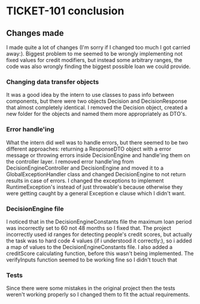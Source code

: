 # TICKET-101 conclusion
## Changes made
I made quite a lot of changes (I'm sorry if I changed too much I got carried away:).
Biggest problem to me seemed to be wrongly implementing not fixed values for credit modifiers, but
instead some arbitrary ranges, the code was also wrongly finding the biggest possible loan we could provide. 

### Changing data transfer objects
It was a good idea by the intern to use classes to pass info between 
components, but there were two objects Decision and DecisionResponse that almost completely identical.
I removed the Decision object, created a new folder for the objects and named them more appropriately as DTO's.

### Error handle'ing
What the intern did well was to handle errors, but there seemed to be two different approaches:
returning a ResponseDTO object with a error message or throwing errors inside DecisionEngine and handle'ing
them on the controller layer.
I removed error handle'ing from DecisionEngineController and DecisionEngine and moved 
it to a GlobalExceptionHandler class and changed DecisionEngine
to not return results in case of errors.
I changed the exceptions to implement RuntimeException's instead of just throwable's because
otherwise they were getting caught by a general Exception e clause which I didn't want.

### DecisionEngine file
I noticed that in the DecisionEngineConstants file the maximum loan period was incorrectly set to 60 not 48 months so I fixed that.
The project incorrectly used id ranges for detecting people's credit scores,
but actually the task was to hard code 4 values (if i understood it correctly:), so i added a map of values to the DecisionEngineConstants file.
I also added a creditScore calculating function, before this wasn't being implemented.
The verifyInputs function seemed to be working fine so I didn't touch that

### Tests
Since there were some mistakes in the original project then the tests weren't working properly
so I changed them to fit the actual requirements.

